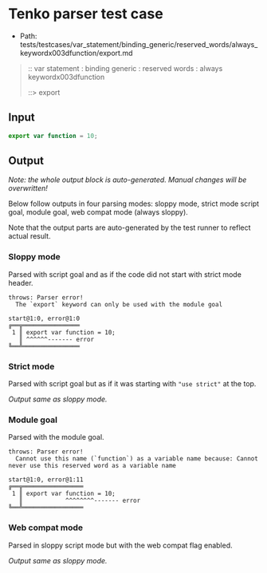 # Tenko parser test case

- Path: tests/testcases/var_statement/binding_generic/reserved_words/always_keywordx003dfunction/export.md

> :: var statement : binding generic : reserved words : always keywordx003dfunction
>
> ::> export

## Input

`````js
export var function = 10;
`````

## Output

_Note: the whole output block is auto-generated. Manual changes will be overwritten!_

Below follow outputs in four parsing modes: sloppy mode, strict mode script goal, module goal, web compat mode (always sloppy).

Note that the output parts are auto-generated by the test runner to reflect actual result.

### Sloppy mode

Parsed with script goal and as if the code did not start with strict mode header.

`````
throws: Parser error!
  The `export` keyword can only be used with the module goal

start@1:0, error@1:0
╔══╦════════════════
 1 ║ export var function = 10;
   ║ ^^^^^^------- error
╚══╩════════════════

`````

### Strict mode

Parsed with script goal but as if it was starting with `"use strict"` at the top.

_Output same as sloppy mode._

### Module goal

Parsed with the module goal.

`````
throws: Parser error!
  Cannot use this name (`function`) as a variable name because: Cannot never use this reserved word as a variable name

start@1:0, error@1:11
╔══╦═════════════════
 1 ║ export var function = 10;
   ║            ^^^^^^^^------- error
╚══╩═════════════════

`````


### Web compat mode

Parsed in sloppy script mode but with the web compat flag enabled.

_Output same as sloppy mode._
